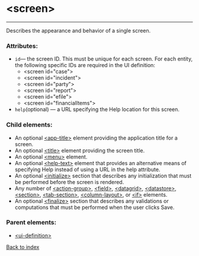# \<screen>

---

Describes the appearance and behavior of a single screen.

### Attributes:
* `id`&mdash; the screen ID. This must be unique for each screen. For each entity, the following specific IDs are required in the UI definition:   
  - \<screen id="case">   
  - \<screen id="incident">   
  - \<screen id="party">   
  - \<screen id="report">   
  - \<screen id="efile">   
  - \<screen id="financialItems">
* `help`(optional) &mdash; a URL specifying the Help location for this screen.

### Child elements:
* An optional [\<app-title>](./app-title.md) element providing the application title for a screen. 
* An optional [\<title>](./title.md) element providing the screen title. 
* An optional [\<menu>](./menu.md) element. 
* An optional [\<help-text>](./help-text.md) element that provides an alternative means of specifying Help instead of using a URL in the help attribute. 
* An optional [\<initialize>](./initialize.md) section that describes any initialization that must be performed before the screen is rendered. 
* Any number of [\<action-group>](./action-group.md), [\<field>](./field.md), [\<datagrid>](./datagrid.md), [\<datastore>](./datastore.md), [\<section>](./section.md), [\<tab-section>](./tab-section.md), [\<column-layout>](./column-layout.md), or [\<if>](./if.md) elements. 
* An optional [\<finalize>](./finalize.md) section that describes any validations or computations that must be performed when the user clicks Save.

### Parent elements:
* [\<ui-definition>](./ui-definition.md)

[Back to index](./README.md)